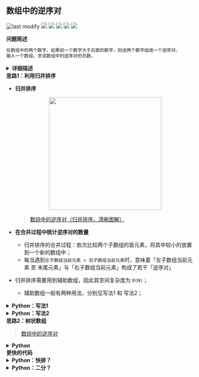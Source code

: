 ## 数组中的逆序对
<!--START_SECTION:badge-->

![last modify](https://img.shields.io/static/v1?label=last%20modify&message=2025-07-08%2016%3A53%3A13&label_color=gray&color=thistle&style=flat-square)
[![](https://img.shields.io/static/v1?label=&message=%E5%9B%B0%E9%9A%BE&label_color=gray&color=yellow&style=flat-square)](../../../README.md#困难)
[![](https://img.shields.io/static/v1?label=&message=%E5%89%91%E6%8C%87Offer&label_color=gray&color=green&style=flat-square)](../../../README.md#剑指offer)
[![](https://img.shields.io/static/v1?label=&message=%E5%88%86%E6%B2%BB&label_color=gray&color=blue&style=flat-square)](../../../README.md#分治)
[![](https://img.shields.io/static/v1?label=&message=%E7%BA%BF%E6%AE%B5%E6%A0%91/%E6%A0%91%E7%8A%B6%E6%95%B0%E7%BB%84&label_color=gray&color=blue&style=flat-square)](../../../README.md#线段树树状数组)
[![](https://img.shields.io/static/v1?label=&message=%E7%BB%8F%E5%85%B8&label_color=gray&color=blue&style=flat-square)](../../../README.md#经典)

<!--END_SECTION:badge-->
<!--info
tags: [分治, 树状数组, 经典]
source: 剑指Offer
level: 困难
number: '5100'
name: 数组中的逆序对
companies: []
-->

<summary><b>问题简述</b></summary>

```txt
在数组中的两个数字，如果前一个数字大于后面的数字，则这两个数字组成一个逆序对。
输入一个数组，求该数组中的逆序对的总数。
```

<details><summary><b>详细描述</b></summary>

```txt
在数组中的两个数字，如果前面一个数字大于后面的数字，则这两个数字组成一个逆序对。输入一个数组，求出这个数组中的逆序对的总数。

示例 1:
    输入: [7,5,6,4]
    输出: 5

限制：
    0 <= 数组长度 <= 50000

来源：力扣（LeetCode）
链接：https://leetcode-cn.com/problems/shu-zu-zhong-de-ni-xu-dui-lcof
著作权归领扣网络所有。商业转载请联系官方授权，非商业转载请注明出处。
```

</details>

<!-- <div align="center"><img src="../../../_assets/xxx.png" height="300" /></div> -->

<summary><b>思路1：利用归并排序</b></summary>

- **归并排序**

    <div align="center"><img src="../../../_assets/剑指Offer_0051_困难_数组中的逆序对.png" height="300" /></div> 

    > [数组中的逆序对（归并排序，清晰图解）](https://leetcode-cn.com/problems/shu-zu-zhong-de-ni-xu-dui-lcof/solution/jian-zhi-offer-51-shu-zu-zhong-de-ni-xu-pvn2h/)

- **在合并过程中统计逆序对的数量**
    - 归并排序的合并过程：依次比较两个子数组的首元素，将其中较小的放置到一个新的数组中；
    - 每当遇到`左子数组当前元素 > 右子数组当前元素`时，意味着「左子数组当前元素 至 末尾元素」与「右子数组当前元素」构成了若干「逆序对」

- 归并排序需要用到辅助数组，因此其空间复杂度为 `O(N)`；
    - 辅助数组一般有两种用法，分别见写法1 和 写法2；

<details><summary><b>Python：写法1</b></summary>

```python
class Solution:
    def reversePairs(self, nums: List[int]) -> int:
        
        # 临时数组 for 归并排序：空间复杂度 O(N)
        tmp = [0] * len(nums)

        def merge(lo, hi):  # 闭区间 [lo, hi]
            if lo >= hi: return 0

            m = (lo + hi) // 2
            ret = merge(lo, m) + merge(m + 1, hi)  # 分治

            # 辅助数组
            tmp[lo: hi + 1] = nums[lo: hi + 1]  # 先复制，再赋值

            l, r = lo, m + 1  # 左右指针
            for i in range(lo, hi + 1):
                # 必须先判断是否越界
                if l == m + 1:  # 左子数组遍历完毕
                    nums[i] = tmp[r]
                    r += 1
                elif r == hi + 1 or tmp[l] <= tmp[r]:  # 右子数组遍历完毕，或 tmp[l] <= tmp[r] 时，即左指针位置小于右指针位置
                    nums[i] = tmp[l]
                    l += 1
                else:  # tmp[l] > tmp[r] 时
                    nums[i] = tmp[r]
                    r += 1
                    ret += m - l + 1  # 累计逆序对数

            return ret

        return merge(0, len(nums) - 1)
```

</details>

<details><summary><b>Python：写法2</b></summary>

```python
class Solution:
    def reversePairs(self, nums: List[int]) -> int:
        
        # 临时数组 for 归并排序：空间复杂度 O(N)
        tmp = [0] * len(nums)

        def merge(lo, hi):  # 闭区间 [lo, hi]
            if lo >= hi: return 0

            m = (lo + hi) // 2
            ret = merge(lo, m) + merge(m + 1, hi)  # 分治

            l, r = lo, m + 1  # 左右指针
            for i in range(lo, hi + 1):
                # 必须先判断是否越界
                if l == m + 1:  # 左子数组遍历完毕
                    tmp[i] = nums[r]
                    r += 1
                elif r == hi + 1 or nums[l] <= nums[r]:  # 右子数组遍历完毕，或 nums[l] <= nums[r]
                    tmp[i] = nums[l]
                    l += 1
                else:  # nums[l] > nums[r]
                    tmp[i] = nums[r]
                    r += 1
                    ret += m - l + 1  # 累计逆序对数

            # 辅助数组
            nums[lo: hi + 1] = tmp[lo: hi + 1]  # 先赋值，再覆盖
            return ret

        return merge(0, len(nums) - 1)
```

</details>


<summary><b>思路2：树状数组</b></summary>

> [数组中的逆序对](https://leetcode-cn.com/problems/shu-zu-zhong-de-ni-xu-dui-lcof/solution/shu-zu-zhong-de-ni-xu-dui-by-leetcode-solution/)

<details><summary><b>Python</b></summary>

```python
class BIT:
    def __init__(self, n):
        self.n = n
        self.tree = [0] * (n + 1)

    @staticmethod
    def lowbit(x):
        return x & (-x)
    
    def query(self, x):
        ret = 0
        while x > 0:
            ret += self.tree[x]
            x -= BIT.lowbit(x)
        return ret

    def update(self, x):
        while x <= self.n:
            self.tree[x] += 1
            x += BIT.lowbit(x)

class Solution:
    def reversePairs(self, nums: List[int]) -> int:
        n = len(nums)

        # 离散化
        tmp = sorted(nums)
        for i in range(n):
            nums[i] = bisect.bisect_left(tmp, nums[i]) + 1

        # 树状数组统计逆序对
        bit = BIT(n)
        ans = 0
        for i in range(n - 1, -1, -1):
            ans += bit.query(nums[i] - 1)
            bit.update(nums[i])
        return ans

```

</details>


<summary><b>更快的代码</b></summary>

<!-- - 利用归并排序求逆序对的核心是，在合并两个有序数组时可以快速累计逆序对数，其实这个过程在快排中也存在； -->

<details><summary><b>Python：快排？</b></summary>

```python
class Solution:
    def reversePairs(self, nums: List[int]) -> int:
        if len(nums) <= 1: return 0

        more, less = [], []
        count = 0
        center_count = 0
        center = random.choice(nums)
        for i in nums:
            if i > center:
                more.append(i)
            elif i == center:
                center_count += 1
                count += len(more)
            else:
                count += center_count
                count += len(more)
                less.append(i)
        count += self.reversePairs(more) + self.reversePairs(less)
        return count
```

</details>

<details><summary><b>Python：二分？</b></summary>

```python
class Solution:
    def reversePairs(self, nums: List[int]) -> int:
        tmp = []
        ret = 0
        for num in nums[::-1]:
            cur = bisect_left(tmp, num)
            ret += cur

            tmp[cur:cur] = [num]  # 用这句是 732ms
            # tmp.insert(cur, num)  # 用这句是 1624ms

        return ret
```

</details>